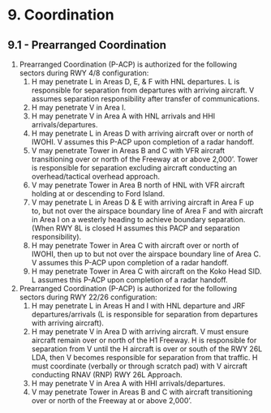 # 9. Coordination

## 9.1 - Prearranged Coordination

1. Prearranged Coordination (P-ACP) is authorized for the following sectors during RWY 4/8 configuration:
    1. H may penetrate L in Areas D, E, & F with HNL departures. L is responsible for separation from departures with arriving aircraft. V assumes separation responsibility after transfer of communications.
    2. H may penetrate V in Area I.
    3. H may penetrate V in Area A with HNL arrivals and HHI arrivals/departures.
    4. H may penetrate L in Areas D with arriving aircraft over or north of IWOHI. V assumes this P-ACP upon completion of a radar handoff.
    5. V may penetrate Tower in Areas B and C with VFR aircraft transitioning over or north of the Freeway at or above 2,000’. Tower is responsible for separation excluding aircraft conducting an overhead/tactical overhead approach.
    6. V may penetrate Tower in Area B north of HNL with VFR aircraft holding at or descending to Ford Island.
    7. V may penetrate L in Areas D & E with arriving aircraft in Area F up to, but not over the airspace boundary line of Area F and with aircraft in Area I on a westerly heading to achieve boundary separation. (When RWY 8L is closed H assumes this PACP and separation responsibility).
    8. H may penetrate Tower in Area C with aircraft over or north of IWOHI, then up to but not over the airspace boundary line of Area C. V assumes this P-ACP upon completion of a radar handoff.
    9. H may penetrate Tower in Area C with aircraft on the Koko Head SID. L assumes this P-ACP upon completion of a radar handoff.
2. Prearranged Coordination (P-ACP) is authorized for the following sectors during RWY 22/26 configuration:
    1. H may penetrate L in Areas H and I with HNL departure and JRF departures/arrivals (L is responsible for separation from departures with arriving aircraft).
    2. H may penetrate V in Area D with arriving aircraft. V must ensure aircraft remain over or north of the H1 Freeway. H is responsible for separation from V until the H aircraft is over or south of the RWY 26L LDA, then V becomes responsible for separation from that traffic. H must coordinate (verbally or through scratch pad) with V aircraft conducting RNAV (RNP) RWY 26L Approach.
    3. H may penetrate V in Area A with HHI arrivals/departures.
    4. V may penetrate Tower in Areas B and C with aircraft transitioning over or north of the Freeway at or above 2,000’.
